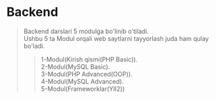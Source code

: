 # Backend
> Backend darslari 5 modulga bo'linib o'tiladi.\
> Ushbu 5 ta Modul orqali web saytlarni tayyorlash juda ham qulay bo'ladi.
> > 1-Modul(Kirish qismi(PHP Basic)).\
> > 2-Modul(MySQL Basic).\
> > 3-Modul(PHP Advanced(OOP)).\
> > 4-Modul(MySQL Advanced).\
> > 5-Modul(Frameworklar(YII2))